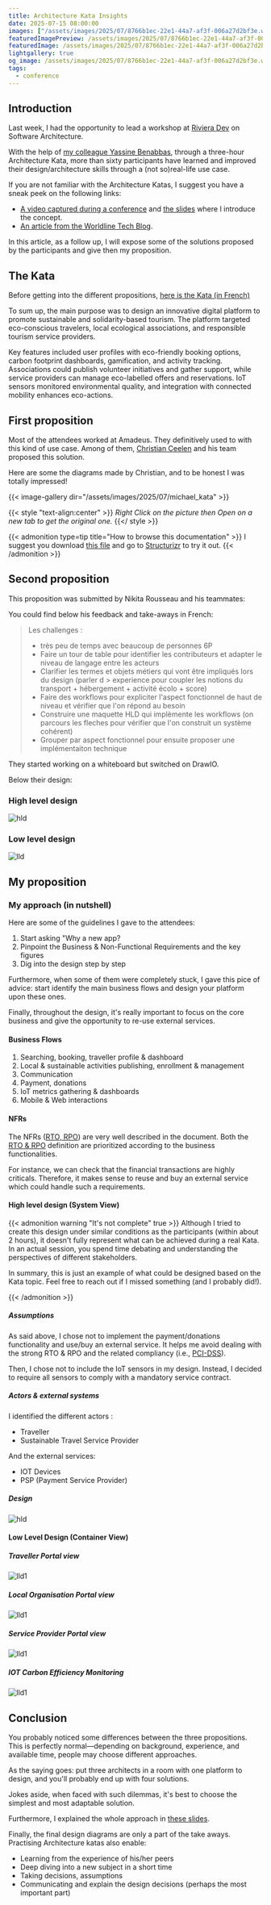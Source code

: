 ```yaml
---
title: Architecture Kata Insights
date: 2025-07-15 08:00:00
images: ["/assets/images/2025/07/8766b1ec-22e1-44a7-af3f-006a27d2bf3e.webp"]
featuredImagePreview: /assets/images/2025/07/8766b1ec-22e1-44a7-af3f-006a27d2bf3e.webp
featuredImage: /assets/images/2025/07/8766b1ec-22e1-44a7-af3f-006a27d2bf3e.webp
lightgallery: true
og_image: /assets/images/2025/07/8766b1ec-22e1-44a7-af3f-006a27d2bf3e.webp
tags:
  - conference
---
```


## Introduction

Last week, I had the opportunity to lead a workshop at [Riviera Dev](rivieradev.fr/) on Software Architecture.

With the help of [my colleague Yassine Benabbas](https://dev.to/yostane), through a three-hour Architecture Kata, more than sixty participants have learned and improved their design/architecture skills through a (not so)real-life use case.

If you are not familiar with the Architecture Katas, I suggest you have a sneak peek on the following links:

* [A video captured during a conference](https://youtu.be/xLhb3mvweDI) and [the slides](https://speakerdeck.com/alexandretouret/architecture-katas-improve-your-system-architecture-design-skills-in-a-fun-way) where I introduce the concept.
* [An article from the Worldline Tech Blog](https://blog.worldline.tech/2019/12/12/architecture-katas.html).


In this article, as a follow up, I will expose some of the solutions proposed by the participants and give then my proposition.

## The Kata

Before getting into the different propositions, [here is the Kata (in French)](/assets/images/2025/07/kata_rivieradev.pdf)

To sum up, the main purpose was to design an innovative digital platform to promote sustainable and solidarity-based tourism. The platform targeted eco-conscious travelers, local ecological associations, and responsible tourism service providers.

Key features included user profiles with eco-friendly booking options, carbon footprint dashboards, gamification, and activity tracking. Associations could publish volunteer initiatives and gather support, while service providers can manage eco-labelled offers and reservations. IoT sensors monitored environmental quality, and integration with connected mobility enhances eco-actions.

## First proposition

Most of the attendees worked at Amadeus. They definitively used to with this kind of use case.
Among of them, [Christian Ceelen](https://www.linkedin.com/in/christian-ceelen-5891a33) and his team proposed this solution.


Here are some the diagrams made by Christian, and to be honest I was totally impressed!

{{< image-gallery dir="/assets/images/2025/07/michael_kata" >}}

{{< style "text-align:center" >}}
_Right Click on the picture then Open on a new tab to get the original one._
{{</ style >}}


{{< admonition type=tip title="How to browse this documentation" >}}
I suggest you download [this file](/assets/images/2025/07/michael_kata/travel.dsl) and go to [Structurizr](https://structurizr.com/dsl?src=https://docs.structurizr.com/dsl/tutorial/5.dsl) to try it out.
{{< /admonition >}}

## Second proposition

This proposition was submitted by Nikita Rousseau and his teammates:

You could find below his feedback and take-aways in French:

> Les challenges :
> - très peu de temps avec beaucoup de personnes 6P
> - Faire un tour de table pour identifier les contributeurs et adapter le niveau de langage entre les acteurs
> - Clarifier les termes et objets métiers qui vont être impliqués lors du design (parler d > experience pour coupler les notions du transport + hébergement + activité écolo + score)
> -  Faire des workflows pour expliciter l'aspect fonctionnel de haut de niveau et vérifier que l'on répond au besoin
> - Construire une maquette HLD qui implèmente les workflows (on parcours les fleches pour vérifier que l'on construit un système cohérent)
> - Grouper par aspect fonctionnel pour ensuite proposer une implémentaiton technique

They started working on a whiteboard but switched on DrawIO.

Below their design:

### High level design

![hld](/assets/images/2025/07/nikita_rousseau/hld.webp)

### Low level design

![lld](/assets/images/2025/07/nikita_rousseau/lld.webp)

## My proposition

### My approach (in nutshell)

Here are some of the guidelines I gave to the attendees: 

1. Start asking "Why a new app?
2. Pinpoint the Business & Non-Functional Requirements  and the key figures
3. Dig into the design step by step

Furthermore, when some of them were completely stuck, I gave this pice of advice: start identify the main business flows and design your platform upon these ones.

Finally, throughout the design, it's really important to focus on the core business and give the opportunity to re-use external services.

#### Business Flows

1. Searching, booking, traveller profile & dashboard
2. Local & sustainable activities publishing, enrollment & management
3. Communication
4. Payment, donations
5. IoT metrics gathering & dashboards
6. Mobile & Web interactions

#### NFRs
The NFRs ([RTO, RPO](https://en.wikipedia.org/wiki/IT_disaster_recovery)) are very well described in the document. Both the [RTO & RPO](https://en.wikipedia.org/wiki/IT_disaster_recovery) definition are prioritized according to the business functionalities.

For instance, we can check that the financial transactions are highly criticals. 
Therefore, it makes sense to reuse and buy an external service which could handle such a requirements.

#### High level design (System View)

{{< admonition warning "It's not complete" true >}}
Although I tried to create this design under similar conditions as the participants (within about 2 hours), it doesn't fully represent what can be achieved during a real Kata. In an actual session, you spend time debating and understanding the perspectives of different stakeholders.

In summary, this is just an example of what could be designed based on the Kata topic. Feel free to reach out if I missed something (and I probably did!).

{{< /admonition >}}

##### Assumptions

As said above, I chose not to implement the payment/donations functionality and use/buy an external service. It helps me avoid dealing with the strong RTO & RPO and the related compliancy (i.e., [PCI-DSS](https://www.pcisecuritystandards.org/)). 

Then, I chose not to include the IoT sensors in my design. Instead, I decided to require all sensors to comply with a mandatory service contract.

##### Actors & external systems

I identified the different actors :

* Traveller
* Sustainable Travel Service Provider

And the external services:

* IOT Devices
* PSP (Payment Service Provider)

##### Design

![hld](/assets/images/2025/07/att-hld.svg)

#### Low Level Design (Container View)

##### Traveller Portal view

![lld1](/assets/images/2025/07/att_lld/structurizr-1-TravellerPortal.svg)

##### Local Organisation Portal view

![lld1](/assets/images/2025/07/att_lld/structurizr-1-LocalOrganizationPortal.svg)

##### Service Provider Portal view

![lld1](/assets/images/2025/07/att_lld/structurizr-1-ServiceProvider.svg )

##### IOT Carbon Efficiency Monitoring

![lld1](/assets/images/2025/07/att_lld/structurizr-1-CarbonEfficiencyMonitoring.svg)

## Conclusion
You probably noticed some differences between the three propositions. This is perfectly normal—depending on background, experience, and available time, people may choose different approaches.

As the saying goes: put three architects in a room with one platform to design, and you'll probably end up with four solutions.

Jokes aside, when faced with such dilemmas, it's best to choose the simplest and most adaptable solution.

Furthermore, I explained the whole approach in [these slides](https://speakerdeck.com/alexandretouret/rvd25-katas-darchitecture-workshop).

Finally, the final design diagrams are only a part of the take aways. 
Practising Architecture katas also enable:
* Learning from the experience of his/her peers
* Deep diving into a new subject in a short time
* Taking decisions, assumptions
* Communicating and explain the design decisions (perhaps the most important part)